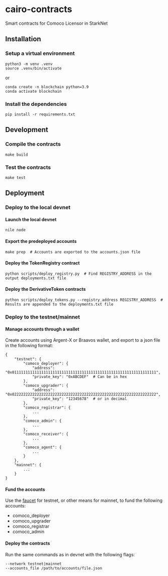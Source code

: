 # cairo-contracts

Smart contracts for Comoco Licensor in StarkNet

## Installation

### Setup a virtual environment

```
python3 -m venv .venv
source .venv/bin/activate
```

or

```
conda create -n blockchain python=3.9
conda activate blockchain
```

### Install the dependencies

```
pip install -r requirements.txt
```

## Development

### Compile the contracts

```
make build
```

### Test the contracts

```
make test
```

## Deployment

### Deploy to the local devnet

#### Launch the local devnet

```
nile node
```

#### Export the predeployed accounts

```
make prep  # Accounts are exported to the accounts.json file
```

#### Deploy the TokenRegistry contract

```
python scripts/deploy_registry.py  # Find REGISTRY_ADDRESS in the output deployments.txt file
```

#### Deploy the DerivativeToken contracts

```
python scripts/deploy_tokens.py --registry_address REGISTRY_ADDRESS  # Results are appended to the deployments.txt file
```

### Deploy to the testnet/mainnet

#### Manage accounts through a wallet

Create accounts using Argent-X or Braavos wallet, and export to a json file in the following format:

```
{
    "testnet": {
        "comoco_deployer": {
            "address": "0x0111111111111111111111111111111111111111111111111111111111111111",
            "private_key": "0xABCDEF"  # Can be in hex
        },
        "comoco_upgrader": {
            "address": "0x0222222222222222222222222222222222222222222222222222222222222222",
            "private_key": "12345678"  # or in decimal
        },
        "comoco_registrar": {
            ...
        },
        "comoco_admin": {
            ...
        },
        "comoco_receiver": {
            ...
        },
        "comoco_agent": {
            ...
        }
    },
    "mainnet": {
        ...
    }
}
```

#### Fund the accounts

Use the [faucet](https://faucet.goerli.starknet.io) for testnet, or other means for mainnet, to fund the following accounts:

- comoco_deployer
- comoco_upgrader
- comoco_registrar
- comoco_admin


#### Deploy the contracts

Run the same commands as in devnet with the following flags:

```
--network testnet|mainnet
--accounts_file /path/to/accounts/file.json
```
